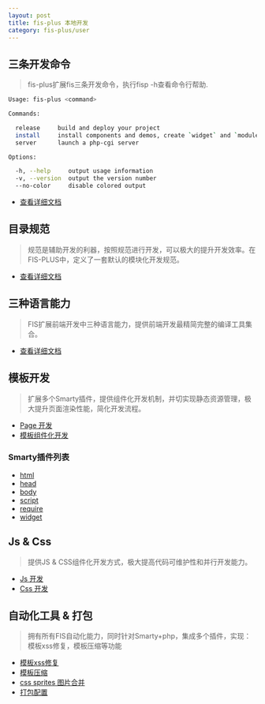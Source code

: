 ```yaml
---
layout: post
title: fis-plus 本地开发
category: fis-plus/user
---
```


## 三条开发命令

> fis-plus扩展fis三条开发命令，执行fisp -h查看命令行帮助.

```bash
Usage: fis-plus <command>

Commands:

  release     build and deploy your project
  install     install components and demos, create `widget` and `module`
  server      launch a php-cgi server

Options:

  -h, --help     output usage information
  -v, --version  output the version number
  --no-color     disable colored output
```
* [查看详细文档](./command.html)

## 目录规范

> 规范是辅助开发的利器，按照规范进行开发，可以极大的提升开发效率。在FIS-PLUS中，定义了一套默认的模块化开发规范。

* [查看详细文档](./directory-structure.html)

## 三种语言能力

> FIS扩展前端开发中三种语言能力，提供前端开发最精简完整的编译工具集合。

* [查看详细文档](http://fis.baidu.com/docs/more/fis-standard.html)

## 模板开发

> 扩展多个Smarty插件，提供组件化开发机制，并切实现静态资源管理，极大提升页面渲染性能，简化开发流程。

* [Page 开发](./page.html)
* [模板组件化开发](./page.html)

### Smarty插件列表

* [html](./smarty-plugin.html#html)
* [head](./smarty-plugin.html#head)
* [body](./smarty-plugin.html#body)
* [script](./smarty-plugin.html#script)
* [require](./smarty-plugin.html#require)
* [widget](./smarty-plugin.html#widget)

## Js & Css

> 提供JS & CSS组件化开发方式，极大提高代码可维护性和并行开发能力。

* [Js 开发](./js-widget.html)
* [Css 开发](./css-widget.html)

## 自动化工具 & 打包

> 拥有所有FIS自动化能力，同时针对Smarty+php，集成多个插件，实现：模板xss修复，模板压缩等功能

* [模板xss修复]()
* [模板压缩]()
* [css sprites 图片合并]()
* [打包配置]()

